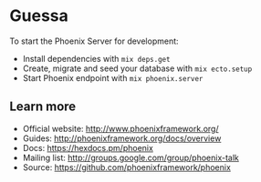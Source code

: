 # Guessa

To start the Phoenix Server for development:

  * Install dependencies with `mix deps.get`
  * Create, migrate and seed your database with `mix ecto.setup`
  * Start Phoenix endpoint with `mix phoenix.server`


## Learn more

  * Official website: http://www.phoenixframework.org/
  * Guides: http://phoenixframework.org/docs/overview
  * Docs: https://hexdocs.pm/phoenix
  * Mailing list: http://groups.google.com/group/phoenix-talk
  * Source: https://github.com/phoenixframework/phoenix
